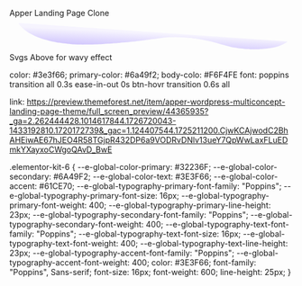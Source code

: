 Apper Landing Page Clone
<svg version="1.1" id="Layer_1" xmlns="http://www.w3.org/2000/svg" xmlns:xlink="http://www.w3.org/1999/xlink" x="0px" y="0px" viewBox="0 0 1586.9 196.5" enable-background="new 0 0 1586.9 196.5" xml:space="preserve">
<linearGradient id="SVGID_1_" gradientUnits="userSpaceOnUse" x1="802.5264" y1="80.3371" x2="797.3304" y2="184.9941">
<stop offset="6.557240e-002" style="stop-color:#F6F4FE"></stop>
<stop offset="0.908" style="stop-color:#D0C5FD"></stop>
</linearGradient>
<path fill="url(#SVGID_1_)" d="M1340.7,176.8c-0.5-0.3-0.9-1-1.4-1c-2.5-0.1-5,0.1-7.5-0.1c-6.7-0.3-13.5-0.3-20.2-1.1
	c-6.7-0.8-13.3-1.4-20-2c-6.1-0.6-12.1-2-18.2-2.9c-5.3-0.8-10.7-1.2-16-2.1c-7-1.2-14-2.4-20.9-4c-9.1-2.1-18.1-4.6-27.1-6.9
	c-3.6-0.9-7.1-2-10.7-3c-12.1-3.2-24.1-6.9-36.2-10.3c-11.8-3.3-23.6-6.4-35.4-9.5c-11.2-3-22.7-4.9-34-7.3
	c-7.7-1.6-15.4-3.4-23.2-4.9c-4.9-0.9-10-1.8-15-1.9c-1.9-0.1-2.6-2.4-4.7-1.5c-1.6,0.7-3.4,0.2-5.2-0.4c-2.6-0.9-5.4-0.9-8.2-1.2
	c-3.7-0.4-7.7,0-11.2-1.2c-4-1.4-8.3,0.3-12-1.8c-0.1-0.1-0.3,0-0.5,0c-4.9-0.3-9.8-0.6-14.7-1c-2.9-0.2-5.8-0.7-8.7-1
	c-2.8-0.2-5.6,0.5-8.2-1c-0.4-0.2-1,0-1.5,0c-14.2-0.5-28.5-1.4-42.7-1.1c-3.4,0.1-6.9-1.2-10.2-0.8c-12.6,1.6-25.2,0.4-37.7,1
	c-2.5,0.1-4.9,0.1-7.4,0.3c-2.6,0.1-5.2,0.3-7.8,0.7c-7.4,1.1-15,1.3-22.4,2.2c-3.6,0.5-7.4,0.3-11,1.6c-2.6,0.9-5.8,0.6-8.7,1
	c-6.6,1-13.1,2.1-19.7,3.1c-6.4,1-13,1.3-19.4,2.1c-2.9,0.4-5.7,1-8.5,1.7c-2.9,0.7-5.8,0-8.7,1c-3.1,1.1-6.8,0.8-10.2,1.2
	c-1.9,0.2-3.8,0.7-5.7,1c-1.9,0.2-3.8,0.2-5.8,0.8c-2.9,0.9-6.1,0.3-9.2,1.1c-3.8,0.9-7.8,0.7-11.7,1.2c-1.9,0.2-3.8,0.6-5.7,1
	c-1.7,0.3-3.5,0.6-5.2,0.9c-0.7,0.1-1.3,0.1-2,0.1c-5.2,0-10.3,1.1-15.5,1.9c-4.5,0.7-9.1,0.8-13.7,1.1c-5.4,0.3-10.7,0.9-16,1.9
	c-3.2,0.6-6.5,0.3-9.7,0.9c-4.8,1-9.9,0.3-14.7,1.3c-4.8,1-9.8-0.1-14.5,1.8c-0.3,0.1-0.7,0-1,0c-5.6,0.3-11.2,0.2-16.7,1.1
	c-5.2,0.9-10.5,0-15.5,1.8c-0.3,0.1-0.7,0-1,0c-6.7,0.3-13.5,0.6-20.2,1c-3.1,0.2-6.2,0.7-9.2,1c-2.9,0.3-6-0.6-8.7,1
	c-0.3,0.1-0.7,0-1,0c-8.2,0.3-16.5,0.3-24.7,1.1c-6.1,0.6-12.3,0.1-18.2,1.1c-5.6,0.9-11.2,0.2-16.8,0.9c-8.7,1.1-17.5,0.2-26.2,1.1
	c-17.6,1.7-35.2,0.4-52.7,0.8c-9.7,0.2-19.3,0.2-29,0c-10.9-0.2-21.9-0.2-32.7-1.2c-4.9-0.4-9.9-0.4-14.7-0.9
	c-7.6-0.8-15.3-1.5-23-2.1c-6.2-0.5-12.3-1.2-18.5-2c-6.1-0.8-12.3-1-18.3-2.7c-3.2-0.9-6.8-0.7-10.2-1.2c-4.8-0.7-9.6-1.4-14.4-2.3
	c-4.4-0.8-8.8-1.8-13.3-2.7c-6.9-1.4-13.9-2.7-20.8-4.4c-7.4-1.7-14.7-3.7-22-5.6c-12.3-3.3-24.5-6.7-36.3-11.5
	c-9.9-4-19.9-7.5-29.6-11.9C133,98.7,125.4,94,117.4,90c-7.3-3.7-14-8.1-20.7-12.8c-5.9-4.1-11.9-8-17.1-13.1
	c-3.1-3-6.4-5.7-9.5-8.6c-7.2-6.8-14-14-19.3-22.9c1.8-1.6,3.3-3.9,6.4-2.1c0.4,0.2,0.9,0.3,1.4,0.3c7.1,0.3,14.1,0.7,21.2,1
	c6.4,0.3,12.8,0.8,19.2,1.2c4.1,0.3,8.2,0.1,12.2,0.8c5.6,1,11.3,0.2,16.7,1.1c4.3,0.7,8.6,0.2,12.7,0.9c5.4,1,10.9,0.2,16.2,1.1
	c4.6,0.8,9.4-0.1,13.7,1c6.2,1.6,12.5-0.4,18.5,1.8c0.3,0.1,0.7,0,1,0c7.7,0.3,15.5,0.2,23.2,1.1c5.6,0.7,11.2,0.2,16.7,1.1
	c4.1,0.7,8.2,0.2,12.2,0.9c5.6,1,11.2,0.2,16.7,1.1c4.1,0.7,8.2,0.2,12.2,0.9c5.6,1,11.3,0.2,16.7,1.1c4.3,0.7,8.6,0.2,12.7,0.9
	c5.4,1,10.9,0.2,16.2,1.1c4.6,0.8,9.4-0.1,13.7,1c6.2,1.5,12.5-0.4,18.5,1.8c0.3,0.1,0.7,0,1,0c7.7,0.3,15.5,0.2,23.2,1.1
	c5.6,0.7,11.2,0.2,16.7,1.1c4.1,0.7,8.2,0.2,12.2,0.9c5.6,1,11.3,0.2,16.7,1.1c4.3,0.7,8.6,0.2,12.7,0.9c5.4,1,10.9,0.2,16.2,1.1
	c4.3,0.7,8.6,0.2,12.7,0.9c5.4,1,10.9,0.2,16.2,1.1c4.6,0.8,9.4-0.1,13.7,1c6.2,1.5,12.5-0.4,18.5,1.8c0.3,0.1,0.7,0,1,0
	c7.7,0.3,15.5,0.2,23.2,1.1c5.6,0.7,11.2,0.2,16.7,1.1c4.1,0.7,8.2,0.2,12.2,0.9c5.6,1,11.3,0.2,16.7,1.1c4.3,0.7,8.6,0.2,12.7,0.9
	c5.4,1,10.9,0.2,16.2,1.1c4.3,0.7,8.6,0.2,12.7,0.9c5.4,1,10.9,0.2,16.2,1.1c4.6,0.8,9.4-0.1,13.7,1c6.2,1.5,12.5-0.4,18.5,1.8
	c0.3,0.1,0.7,0,1,0c7.7,0.3,15.5,0.2,23.2,1.1c5.6,0.7,11.2,0.2,16.7,1.1c4.1,0.7,8.2,0.2,12.2,0.9c5.6,1,11.3,0.2,16.7,1.1
	c4.3,0.7,8.6,0.2,12.7,0.9c5.4,1,10.9,0.2,16.2,1.1c4.3,0.7,8.6,0.2,12.7,0.9c5.4,1,10.9,0.2,16.2,1.1c4.6,0.8,9.3-0.1,13.7,1
	c6.2,1.5,12.5-0.4,18.5,1.8c0.3,0.1,0.7,0,1,0c7.7,0.3,15.5,0.2,23.2,1.1c5.6,0.7,11.2,0.2,16.7,1.1c4.1,0.7,8.2,0.2,12.2,0.9
	c5.6,1,11.3,0.2,16.7,1.1c4.3,0.7,8.6,0.2,12.7,0.9c5.4,1,10.9,0.2,16.2,1.1c4.3,0.7,8.6,0.2,12.7,0.9c5.4,1,10.9,0.2,16.2,1.1
	c4.6,0.8,9.3-0.1,13.7,1c6.2,1.5,12.5-0.4,18.5,1.8c0.3,0.1,0.7,0,1,0c7.7,0.3,15.5,0.2,23.2,1.1c5.6,0.7,11.2,0.2,16.7,1.1
	c4.1,0.7,8.2,0.2,12.2,0.9c5.6,1,11.3,0.2,16.7,1.1c4.3,0.7,8.6,0.2,12.7,0.9c5.4,1,10.9,0.2,16.2,1.1c4.3,0.7,8.6,0.2,12.7,0.9
	c5.4,1,10.9,0.2,16.2,1.1c4.6,0.8,9.4-0.1,13.7,1c6.2,1.5,12.5-0.4,18.5,1.8c0.3,0.1,0.7,0,1,0c7.7,0.3,15.5,0.2,23.2,1.1
	c5.6,0.7,11.2,0.2,16.7,1.1c4.1,0.7,8.2,0.2,12.2,0.9c5.6,1,11.3,0.2,16.7,1.1c4.3,0.7,8.6,0.2,12.7,0.9c5.4,1,10.9,0.2,16.2,1.1
	c4.3,0.7,8.6,0.2,12.7,0.9c5.4,1,10.9,0.2,16.2,1.1c4.6,0.8,9.4-0.1,13.7,1c6.2,1.5,12.5-0.4,18.5,1.8c0.3,0.1,0.7,0,1,0
	c7.7,0.3,15.5,0.2,23.2,1.1c5.6,0.7,11.2,0.2,16.7,1.1c4.1,0.7,8.2,0.2,12.2,0.9c5.6,1,11.3,0.2,16.7,1.1c4.3,0.7,8.6,0.2,12.7,0.9
	c5.4,1,10.9,0.2,16.2,1.1c4.3,0.7,8.6,0.2,12.7,0.9c5.4,1,10.9,0.2,16.2,1.1c4.6,0.8,9.4-0.1,13.7,1c6.2,1.5,12.5-0.4,18.5,1.8
	c0.3,0.1,0.7,0,1,0c7.7,0.3,15.5,0.2,23.2,1.1c5.6,0.7,11.2,0.2,16.7,1.1c4.1,0.7,8.2,0.2,12.2,0.9c5.6,1,11.2,0.4,16.7,1.1
	c3.3,0.4,6.5,0.9,9.7,0.8c2.5-0.1,4,1,5.2,3.4c-1.2,0.8-2.3,1.7-3.5,2.4c-8.1,5.1-16.4,9.8-25.2,13.6c-8.8,3.8-17.7,6.9-26.8,9.7
	c-7.7,2.4-15.4,4.5-23.3,6.1c-6.2,1.2-12.4,2.1-18.7,3c-5.3,0.7-10.6,1.4-16,2c-6.7,0.8-13.3,1.3-20,2.1c-6.5,0.8-12.8,0.6-19.3,0.8
	c-0.5,0-1,0.6-1.4,1C1380,176.8,1360.4,176.8,1340.7,176.8z"></path>
</svg>
Svgs Above for wavy effect

color: #3e3f66;
primary-color: #6a49f2;
body-colo: #F6F4FE
font: poppins
transition all 0.3s ease-in-out 0s
btn-hovr transition 0.6s all

link: https://preview.themeforest.net/item/apper-wordpress-multiconcept-landing-page-theme/full_screen_preview/44365935?_ga=2.262444428.1014617844.1726720043-1433192810.1720172739&_gac=1.124407544.1725211200.CjwKCAjwodC2BhAHEiwAE67hJEO4R58TGjpR432DP6a9VODRvDNlv13ueY7QpWwLaxFLuEDmkYXayxoCWgoQAvD_BwE

.elementor-kit-6 {
--e-global-color-primary: #32236F;
--e-global-color-secondary: #6A49F2;
--e-global-color-text: #3E3F66;
--e-global-color-accent: #61CE70;
--e-global-typography-primary-font-family: "Poppins";
--e-global-typography-primary-font-size: 16px;
--e-global-typography-primary-font-weight: 400;
--e-global-typography-primary-line-height: 23px;
--e-global-typography-secondary-font-family: "Poppins";
--e-global-typography-secondary-font-weight: 400;
--e-global-typography-text-font-family: "Poppins";
--e-global-typography-text-font-size: 16px;
--e-global-typography-text-font-weight: 400;
--e-global-typography-text-line-height: 23px;
--e-global-typography-accent-font-family: "Poppins";
--e-global-typography-accent-font-weight: 400;
color: #3E3F66;
font-family: "Poppins", Sans-serif;
font-size: 16px;
font-weight: 600;
line-height: 25px;
}
